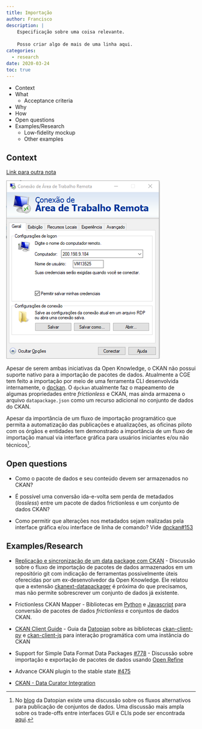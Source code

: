 ```yaml
---
title: Importação
author: Francisco
description: |
    Especificação sobre uma coisa relevante.

    Posso criar algo de mais de uma linha aqui.
categories:
  - research
date: 2020-03-24
toc: true
---
```


- Context
- What
    - Acceptance criteria
- Why
- How
- Open questions
- Examples/Research
    - Low-fidelity mockup
    - Other examples

## Context

[Link para outra nota](/20230324T170445)

![](20230324T093219.png)

Apesar de serem ambas iniciativas da Open Knowledge, o CKAN não possui suporte nativo para a importação de pacotes de dados. Atualmente a CGE tem feito a importação por meio de uma ferramenta CLI desenvolvida internamente, o [dpckan](https://github.com/transparencia-mg/dpckan). O `dpckan` atualmente faz o mapeamento de algumas propriedades entre _frictionless_ e CKAN, mas ainda armazena o arquivo `datapackage.json` como um recurso adicional no conjunto de dados do CKAN.

Apesar da importância de um fluxo de importação programático que permita a automatização das publicações e atualizações, as oficinas piloto com os órgãos e entidades tem demonstrado a importância de um fluxo de importação manual via interface gráfica para usuários iniciantes e/ou não técnicos[^1].

## Open questions

- Como o pacote de dados e seu conteúdo devem ser armazenados no CKAN?

- É possível uma conversão ida-e-volta sem perda de metadados (_lossless_) entre um pacote de dados frictionless e um conjunto de dados CKAN?

- Como permitir que alterações nos metadados sejam realizadas pela interface gráfica e/ou interface de linha de comando? Vide [dpckan#153](https://github.com/transparencia-mg/dpckan/issues/153)

## Examples/Research

- [Replicação e sincronização de um data package com CKAN](https://discuss.okfn.org/t/replicacao-e-sincronizacao-de-um-data-package-com-ckan/9830) - Discussão sobre o fluxo de importação de pacotes de dados armazenados em um repositório git com indicação de ferramentas possivelmente úteis oferecidas por um ex-desenvolvedor da Open Knowledge. Ele relatou que a extensão [ckanext-datapackager](https://github.com/frictionlessdata/ckanext-datapackager) é próxima do que precisamos, mas não permite sobrescrever um conjunto de dados já existente.

- Frictionless CKAN Mapper - Bibliotecas em [Python](https://github.com/frictionlessdata/frictionless-ckan-mapper) e [Javascript](https://github.com/datopian/frictionless-ckan-mapper-js) para conversão de pacotes de dados _frictionless_ e conjuntos de dados CKAN. 

- [CKAN Client Guide](https://tech.datopian.com/ckan-client-guide/) - Guia da [Datopian](https://www.datopian.com/) sobre as bibliotecas [ckan-client-py](https://github.com/datopian/ckan-client-py) e [ckan-client-js](https://github.com/datopian/ckan-client-js) para interação programática com uma instância do CKAN

- Support for Simple Data Format Data Packages [#778](https://github.com/OpenRefine/OpenRefine/issues/778) - Discussão sobre importação e exportação de pacotes de dados usando [Open Refine](https://openrefine.org/)

- Advance CKAN plugin to the stable state [#475](https://github.com/frictionlessdata/frictionless-py/issues/475)

- [CKAN - Data Curator Integration](https://github.com/ODIQueensland/ckan-data-curator-integration)


[^1]: No [blog](https://tech.datopian.com/publish/#introduction) da Datopian existe uma discussão sobre os fluxos alternativos para publicação de conjuntos de dados. Uma discussão mais ampla sobre os trade-offs entre interfaces GUI e CLIs pode ser encontrada [aqui](http://www.catb.org/esr/writings/taoup/html/ch11s04.html).